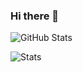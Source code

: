 ### Hi there 👋

<!--
**huumai18/huumai18** is a ✨ _special_ ✨ repository because its `README.md` (this file) appears on your GitHub profile.

Here are some ideas to get you started:

- 🔭 I’m currently working on ...
- 🌱 I’m currently learning ...
- 👯 I’m looking to collaborate on ...
- 🤔 I’m looking for help with ...
- 💬 Ask me about ...
- 📫 How to reach me: ...
- 😄 Pronouns: ...
- ⚡ Fun fact: ...
-->
![GitHub Stats](https://github-readme-stats.vercel.app/api?username=huumai18&theme=radical)

<img src="https://github-readme-stats.vercel.app/api/top-langs/?username=huumai18&theme=dracula&layout=compact" alt="Stats" align="center" />

